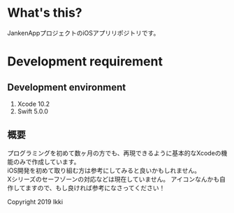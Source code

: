 # What's this?
JankenAppプロジェクトのiOSアプリリポジトリです。

# Development requirement
## Development environment
1. Xcode 10.2  
2. Swift 5.0.0

## 概要
プログラミングを初めて数ヶ月の方でも、再現できるように基本的なXcodeの機能のみで作成しています。  
iOS開発を初めて取り組む方は参考にしてみると良いかもしれません。  
Xシリーズのセーフゾーンの対応などは現在していません。
アイコンなんかも自作してますので、もし良ければ参考になさってください！

Copyright 2019 Ikki 
